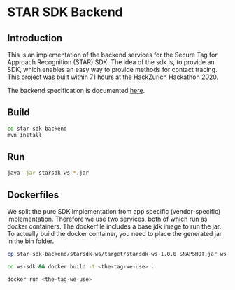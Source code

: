 # STAR SDK Backend
## Introduction
This is an implementation of the backend services for the Secure Tag for Approach Recognition (STAR) SDK. The idea of the sdk is, to provide an SDK, which enables an easy way to provide methods for contact tracing. This project was built within 71 hours at the HackZurich Hackathon 2020.

The backend specification is documented [here](https://securetagforapproachrecognition.github.io/star-sdk-backend/).

## Build
```bash
cd star-sdk-backend
mvn install
```
## Run
```bash
java -jar starsdk-ws-*.jar
```
## Dockerfiles
We split the pure SDK implementation from app specific (vendor-specific) implementation. Therefore we use two services, both of which run as docker containers. The dockerfile includes a base jdk image to run the jar. To actually build the docker container, you need to place the generated jar in the bin folder.

```bash
cp star-sdk-backend/starsdk-ws/target/starsdk-ws-1.0.0-SNAPSHOT.jar ws-sdk/ws/bin/starsdk-ws-1.0.0.jar
```

```bash
cd ws-sdk && docker build -t <the-tag-we-use> .
```

```bash
docker run <the-tag-we-use>
 ```